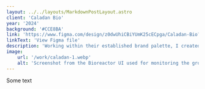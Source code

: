 ```yaml
---
layout: ../../layouts/MarkdownPostLayout.astro
client: 'Caladan Bio'
year: '2024'
background: '#CCE8BA'
link: 'https://www.figma.com/design/z0dwUhiCBiYUmK25cECpga/Caladan-Bio?node-id=0-1&t=ArsbtG7KOpN8B3S0-1'
linkText: 'View Figma file'
description: 'Working within their established brand palette, I created a UI design system for the app that powers their desktop bio reactors.'
image:
    url: '/work/caladan-1.webp'
    alt: 'Screenshot from the Bioreactor UI used for monitoring the growth of cell cultures.'
---
```

Some text